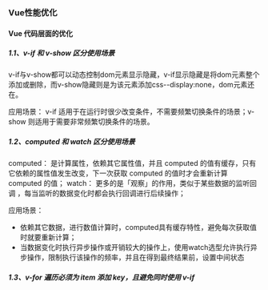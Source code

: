### Vue性能优化

#### Vue 代码层面的优化

##### 1.1、v-if 和 v-show 区分使用场景
v-if与v-show都可以动态控制dom元素显示隐藏，v-if显示隐藏是将dom元素整个添加或删除，而v-show隐藏则是为该元素添加css--display:none，dom元素还在。<br>

应用场景： v-if 适用于在运行时很少改变条件，不需要频繁切换条件的场景；v-show 则适用于需要非常频繁切换条件的场景。<br>

##### 1.2、computed 和 watch  区分使用场景
computed： 是计算属性，依赖其它属性值，并且 computed 的值有缓存，只有它依赖的属性值发生改变，下一次获取 computed 的值时才会重新计算 computed  的值；
watch： 更多的是「观察」的作用，类似于某些数据的监听回调 ，每当监听的数据变化时都会执行回调进行后续操作；

应用场景：
- 依赖其它数据，进行数值计算时，computed具有缓存特性，避免每次获取值时就要重新计算；<br>
- 当数据变化时执行异步操作或开销较大的操作上，使用watch选型允许执行异步操作，限制执行该操作的频率，并且在得到最终结果前，设置中间状态

##### 1.3、v-for 遍历必须为 item 添加 key，且避免同时使用 v-if

